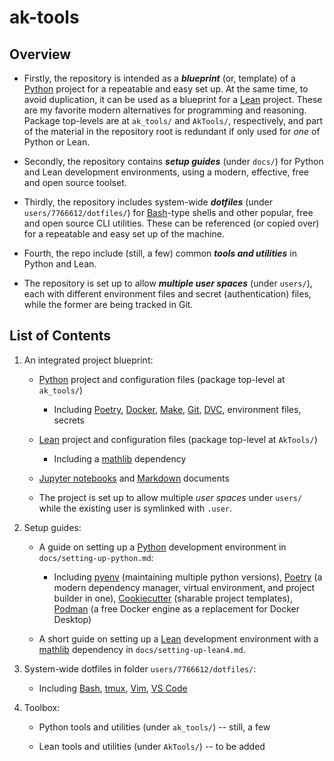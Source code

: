 # ak-tools

## Overview 

- Firstly, the repository is intended as a ___blueprint___ (or, template) of a [Python](https://www.python.org/) project for a repeatable and easy set up. At the same time, to avoid duplication, it can be used as a blueprint for a [Lean](https://lean-lang.org/) project. These are my favorite modern alternatives for programming and reasoning. Package top-levels are at `ak_tools/` and `AkTools/`, respectively, and part of the material in the repository root is redundant if only used for *one* of Python or Lean.

- Secondly, the repository contains ___setup guides___ (under `docs/`) for Python and Lean development environments, using a modern, effective, free and open source toolset.

- Thirdly, the repository includes system-wide ___dotfiles___ (under `users/7766612/dotfiles/`) for [Bash](https://www.gnu.org/software/bash/)-type shells and other popular, free and open source CLI utilities. These can be referenced (or copied over) for a repeatable and easy set up of the machine.

- Fourth, the repo include (still, a few) common ___tools and utilities___ in Python and Lean.

- The repository is set up to allow ___multiple user spaces___ (under `users/`), each with different environment files and secret (authentication) files, while the former are being tracked in Git.

## List of Contents

1. An integrated project blueprint:

    + [Python](https://www.python.org/) project and configuration files (package top-level at `ak_tools/`)

        - Including [Poetry](https://python-poetry.org/), [Docker](https://www.docker.com/), [Make](https://www.gnu.org/software/make/), [Git](https://git-scm.com/), [DVC](https://dvc.org/), environment files, secrets

    + [Lean](https://lean-lang.org/) project and configuration files (package top-level at `AkTools/`)

        - Including a [mathlib](https://leanprover-community.github.io/mathlib-overview.html) dependency

    + [Jupyter notebooks](https://jupyter.org/) and [Markdown](https://daringfireball.net/projects/markdown/) documents

    + The project is set up to allow multiple *user spaces* under `users/` while the existing user is symlinked with `.user`.

2. Setup guides:

    + A guide on setting up a [Python](https://www.python.org/) development environment in `docs/setting-up-python.md`:

        - Including [pyenv](https://github.com/pyenv/pyenv) (maintaining multiple python versions), [Poetry](https://python-poetry.org/) (a modern dependency manager, virtual environment, and project builder in one), [Cookiecutter](https://cookiecutter.readthedocs.io/en/stable/) (sharable project templates), [Podman](https://podman.io/) (a free Docker engine as a replacement for Docker Desktop)

    + A short guide on setting up a [Lean](https://lean-lang.org/) development environment with a [mathlib](https://leanprover-community.github.io/mathlib-overview.html) dependency in `docs/setting-up-lean4.md`.

3. System-wide dotfiles in folder `users/7766612/dotfiles/`:

    + Including [Bash](https://www.gnu.org/software/bash/), [tmux](https://github.com/tmux/tmux/wiki), [Vim](https://www.vim.org/), [VS Code](https://code.visualstudio.com/)

4. Toolbox:

    + Python tools and utilities (under `ak_tools/`) -- still, a few

    + Lean tools and utilities (under `AkTools/`) -- to be added
